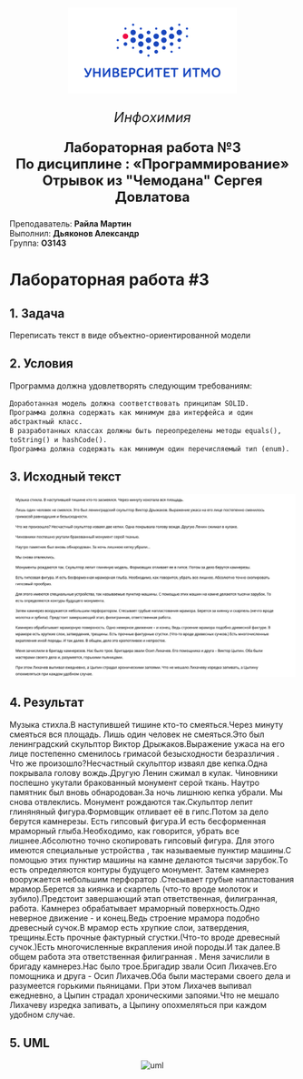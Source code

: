 <p align="center">
  <img src="./src/main/resources/Picture1.png"  alt="logo"/>
</p>
<p align="center" style ="font-size: 24px"><em>Инфохимия</em></p>

<p align="center" style ="font-size: 24px"><strong>Лабораторная работа №3 </br>
По дисциплине : «Программирование»</br>
Отрывок из "Чемодана" Сергея Довлатова</strong>
</p>
<p align="left">Преподаватель: <strong>Райла Мартин</strong></br>
Выполнил: <strong>Дьяконов Александр</strong></br>
Группа: <strong>O3143</strong>
</p>

# Лабораторная работа #3

## 1. Задача
Переписать текст в виде объектно-ориентированной модели
## 2. Условия
Программа должна удовлетворять следующим требованиям:

    Доработанная модель должна соответствовать принципам SOLID.
    Программа должна содержать как минимум два интерфейса и один абстрактный класс.
    В разработанных классах должны быть переопределены методы equals(), toString() и hashCode().
    Программа должна содержать как минимум один перечисляемый тип (enum).

## 3. Исходный текст
<p align="center">
  <img src="./src/main/resources/text.jpg"  alt="text"/>
</p>

## 4. Результат
<p align="left">
Музыка стихла.В наступившей тишине кто-то смеяться.Через минуту смеяться вся площадь.
Лишь один человек не смеяться.Это был ленинградский скульптор Виктор Дрыжаков.Выражение ужаса   на его лице постепенно сменилось гримасой безысходности безразличия .
Что же произошло?Несчастный скульптор изваял две кепка.Одна покрывала голову вождь.Другую Ленин сжимал в кулак.
Чиновники поспешно укутали бракованный монумент  серой ткань.
Наутро памятник был вновь обнародован.За ночь лишнюю кепка убрали.
Мы снова отвлеклись.
Монумент рождаются так.Скульптор лепит глиняняный фигура.Формовщик отливает её в гипс.Потом за дело берутся камнерезы.
Есть гипсовый фигура.И есть бесформенная мраморный глыба.Необходимо, как говорится, убрать все лишнее.Абсолютно точно скопировать гипсовый фигура.
Для этого имеются специальные устройства , так называемые пунктир машины.С помощью этих пунктир машины на камне делаются тысячи зарубок.То есть определяются контуры будущего монумент.
Затем камнерез вооружается небольшим  перфоратор .Стесывает грубые напластования мрамор.Берется за киянка и  скарпель (что-то вроде молоток и зубило).Предстоит завершающий этап ответственная, филигранная, работа.
Камнерез обрабатывает мраморный поверхность.Одно неверное движение - и конец.Ведь строение мраморa подобно древесный сучок.В мрамор есть хрупкие слои, затвердения, трещины.Есть прочные фактурный сгустки.(Что-то вроде древесный сучок.)Есть многочисленные вкрапления иной породы.И так далее.В общем работа эта ответственная филигранная .
Меня зачислили в бригаду камнерез.Нас было трое.Бригадир звали Осип Лихачев.Его помощника и друга - Осип Лихачев.Оба были мастерами своего дела и разумеется горькими пьяницами.
При этом Лихачев выпивал  ежедневно, a Цыпин страдал хроническими запоями.Что не мешало Лихачевy изредка запивать, а Цыпинy опохмеляться при каждом удобном случае.
</p>

## 5. UML
<p align="center">
  <img src="./src/main/resources/uml.jpg"  alt="uml"/>
</p>
